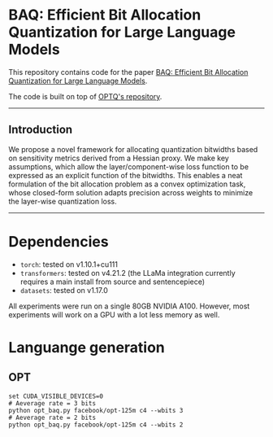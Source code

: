 # BAQ: Efficient Bit Allocation Quantization for Large Language Models

This repository contains code for the paper [BAQ: Efficient Bit Allocation Quantization for Large Language Models](https://www.arxiv.org/pdf/2506.05664).

The code is built on top of [OPTQ's repository](https://github.com/IST-DASLab/gptq).

---

## Introduction

We propose a novel framework for allocating quantization bitwidths based on sensitivity metrics derived from a Hessian proxy. We make key assumptions, which allow the layer/component-wise loss function to be expressed as an explicit function of the bitwidths. This enables a neat formulation of the bit allocation problem as a convex optimization task, whose closed-form solution adapts precision across weights to minimize the layer-wise quantization loss.

---

# Dependencies

- `torch`: tested on v1.10.1+cu111
- `transformers`: tested on v4.21.2 (the LLaMa integration currently requires a main install from source and sentencepiece)
- `datasets`: tested on v1.17.0

All experiments were run on a single 80GB NVIDIA A100. However, most experiments will work on a GPU with a lot less memory as well.

# Languange generation

## OPT

```
set CUDA_VISIBLE_DEVICES=0
# Aeverage rate = 3 bits
python opt_baq.py facebook/opt-125m c4 --wbits 3
# Aeverage rate = 2 bits
python opt_baq.py facebook/opt-125m c4 --wbits 2
```
